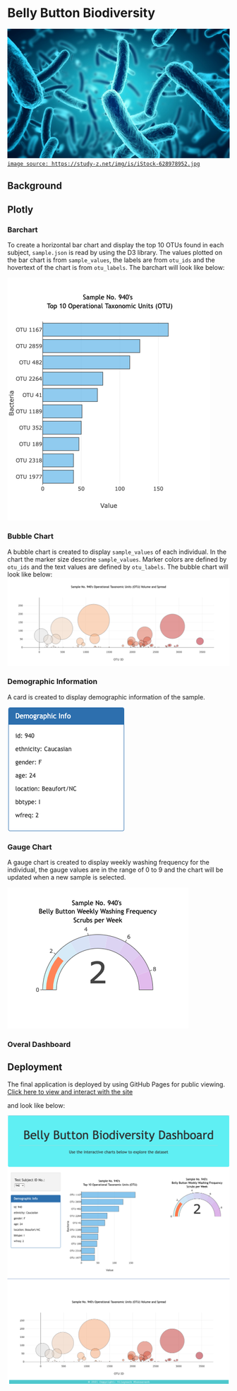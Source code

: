 # Belly Button Biodiversity

![image1](images/image2.png)
[`image source: https://study-z.net/img/is/iStock-628978952.jpg`](https://study-z.net/img/is/iStock-628978952.jpg)

## Background

## Plotly
### Barchart

To create a horizontal bar chart and display the top 10 OTUs found in each subject, `sample.json` is read by using the D3 library. The values plotted on the bar chart is from `sample_values`, the labels are from `otu_ids` and the hovertext of the chart is from `otu_labels`. The barchart will look like below:

![Hbar](images/hbarchart.png)

### Bubble Chart

A bubble chart is created to display `sample_values` of each individual. In the chart the marker size descrine `sample_values`. Marker colors are defined by `otu_ids` and the text values are defined by `otu_labels`. The bubble chart will look like below:
![BBchart](images/bbchart.png)

### Demographic Information

A card is created to display demographic information of the sample. 

![DemoCard](images/democard.png)

### Gauge Chart

A gauge chart is created to display weekly washing frequency for the individual, the gauge values are in the range of 0 to 9 and the chart will be updated when a new sample is selected.

![gaugeChart](images/gaugechart.png)

### Overal Dashboard

## Deployment

The final application is deployed by using GitHub Pages for public viewing. 
[Click here to view and interact with the site](https://kesavanh.github.io/plotly-challenge/index.html)

and look like below:

![part1](images/part1.png)
![part2](images/part2.png)






